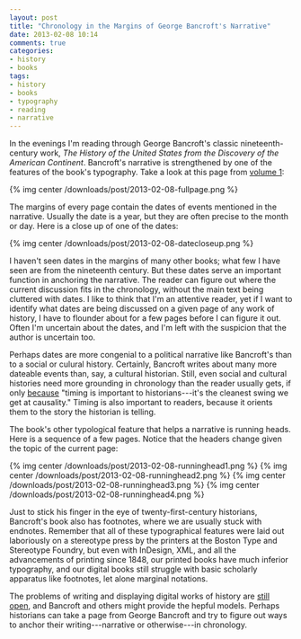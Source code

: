 ```yaml
---
layout: post
title: "Chronology in the Margins of George Bancroft's Narrative"
date: 2013-02-08 10:14
comments: true
categories: 
- history
- books
tags:
- history
- books
- typography
- reading
- narrative
---
```


In the evenings I'm reading through George Bancroft's classic
nineteenth-century work, *The History of the United States from the
Discovery of the American Continent*. Bancroft's narrative is 
strengthened by one of the features of the book's typography. Take a 
look at this page from [volume 1][]:

{% img center /downloads/post/2013-02-08-fullpage.png %}

The margins of every page contain the dates of events mentioned in the 
narrative. Usually the date is a year, but they are often precise to the 
month or day. Here is a close up of one of the dates:

{% img center /downloads/post/2013-02-08-datecloseup.png %}

I haven't seen dates in the margins of many other books; what few I have
seen are from the nineteenth century. But these dates serve an important
function in anchoring the narrative. The reader can figure out where the
current discussion fits in the chronology, without the main text being
cluttered with dates. I like to think that I'm an attentive reader, yet
if I want to identify what dates are being discussed on a given page of
any work of history, I have to flounder about for a few pages before I
can figure it out. Often I'm uncertain about the dates, and I'm left
with the suspicion that the author is uncertain too.

Perhaps dates are more congenial to a political narrative like
Bancroft's than to a social or culural history. Certainly, Bancroft
writes about many more dateable events than, say, a cultural historian.
Still, even social and cultural histories need more grounding in
chronology than the reader usually gets, if only [because][] "timing is
important to historians---it's the cleanest swing we get at causality." 
Timing is also important to readers, because it orients them to the 
story the historian is telling.

The book's other typological feature that helps a narrative is running
heads. Here is a sequence of a few pages. Notice that the headers change
given the topic of the current page:

{% img center /downloads/post/2013-02-08-runninghead1.png %}
{% img center /downloads/post/2013-02-08-runninghead2.png %}
{% img center /downloads/post/2013-02-08-runninghead3.png %}
{% img center /downloads/post/2013-02-08-runninghead4.png %}

Just to stick his finger in the eye of twenty-first-century historians, 
Bancroft's book also has footnotes, where we are usually stuck with 
endnotes. Remember that all of these typographical features were laid 
out laboriously on a stereotype press by the printers at the Boston Type 
and Stereotype Foundry, but even with InDesign, XML, and all the 
advancements of printing since 1848, our printed books have much 
inferior typography, and our digital books still struggle with basic 
scholarly apparatus like footnotes, let alone marginal notations. 

The problems of writing and displaying digital works of history are
[still open][], and Bancroft and others might provide the hepful models.
Perhaps historians can take a page from George Bancroft and try to
figure out ways to anchor their writing---narrative or otherwise---in
chronology.

  [because]: http://books.google.com/books?id=8sIcaHnxya0C
  [still open]: http://parezcoydigo.wordpress.com/2013/02/04/a-long-form-historical-narrative-framework/
  [volume 1]: http://books.google.com/books?id=4OypEm-7tCMC
